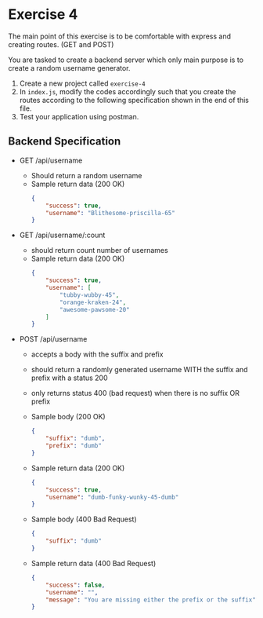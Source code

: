 # Exercise 4

The main point of this exercise is to be comfortable with express and creating routes. (GET and POST)

You are tasked to create a backend server which only main purpose is to create a random username generator.

1.  Create a new project called `exercise-4`
2.  In `index.js`, modify the codes accordingly such that you create the routes according to the following specification shown in the end of this file.
3.  Test your application using postman.

## Backend Specification

-   GET /api/username
    -   Should return a random username
    -   Sample return data (200 OK)
        ```json
        {
            "success": true,
            "username": "Blithesome-priscilla-65"
        }
        ```
-   GET /api/username/:count

    -   should return count number of usernames
    -   Sample return data (200 OK)
        ```json
        {
            "success": true,
            "username": [
                "tubby-wubby-45",
                "orange-kraken-24",
                "awesome-pawsome-20"
            ]
        }
        ```

-   POST /api/username

    -   accepts a body with the suffix and prefix
    -   should return a randomly generated username WITH the suffix and prefix with a status 200
    -   only returns status 400 (bad request) when there is no suffix OR prefix

    -   Sample body (200 OK)
        ```json
        {
            "suffix": "dumb",
            "prefix": "dumb"
        }
        ```
    -   Sample return data (200 OK)
        ```json
        {
            "success": true,
            "username": "dumb-funky-wunky-45-dumb"
        }
        ```
    -   Sample body (400 Bad Request)
        ```json
        {
            "suffix": "dumb"
        }
        ```
    -   Sample return data (400 Bad Request)
        ```json
        {
            "success": false,
            "username": "",
            "message": "You are missing either the prefix or the suffix"
        }
        ```
